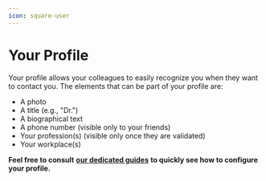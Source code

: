 ```yaml
---
icon: square-user
---
```


# Your Profile

Your profile allows your colleagues to easily recognize you when they want to contact you. The elements that can be part of your profile are:

* A photo
* A title (e.g., "Dr.")
* A biographical text
* A phone number (visible only to your friends)
* Your profession(s) (visible only once they are validated)
* Your workplace(s)

**Feel free to consult** [**our dedicated guides**](https://support-en.braver.net/guides/for-professionals/gestion-du-profil) **to quickly see how to configure your profile.**